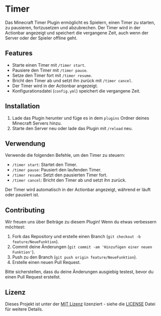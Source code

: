 # Timer

Das Minecraft Timer Plugin ermöglicht es Spielern, einen Timer zu starten, zu pausieren, fortzusetzen und abzubrechen.
Der Timer wird in der Actionbar angezeigt und speichert die vergangene Zeit, auch wenn der Server oder der Spieler offline geht.

## Features

- Starte einen Timer mit `/timer start`.
- Pausiere den Timer mit `/timer pause`.
- Setze den Timer fort mit `/timer resume`.
- Bricht den Timer ab und setzt ihn zurück mit `/timer cancel`.
- Der Timer wird in der Actionbar angezeigt.
- Konfigurationsdatei (`config.yml`) speichert die vergangene Zeit.

## Installation

1. Lade das Plugin herunter und füge es in dem `plugins` Ordner deines Minecraft Servers hinzu.
2. Starte den Server neu oder lade das Plugin mit `/reload` neu.

## Verwendung

Verwende die folgenden Befehle, um den Timer zu steuern:

- `/timer start`: Startet den Timer.
- `/timer pause`: Pausiert den laufenden Timer.
- `/timer resume`: Setzt den pausierten Timer fort.
- `/timer cancel`: Bricht den Timer ab und setzt ihn zurück.

Der Timer wird automatisch in der Actionbar angezeigt, während er läuft oder pausiert ist.

## Contributing

Wir freuen uns über Beiträge zu diesem Plugin! Wenn du etwas verbessern möchtest:

1. Fork das Repository und erstelle einen Branch (`git checkout -b feature/NeueFunktion`).
2. Commit deine Änderungen (`git commit -am 'Hinzufügen einer neuen Funktion'`).
3. Push zu den Branch (`git push origin feature/NeueFunktion`).
4. Erstelle einen neuen Pull Request.

Bitte sicherstellen, dass du deine Änderungen ausgiebig testest, bevor du einen Pull Request erstellst.

## Lizenz

Dieses Projekt ist unter der [MIT Lizenz](LICENSE) lizenziert - siehe die [LICENSE](LICENSE) Datei für weitere Details.
